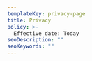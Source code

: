 ```yaml
---
templateKey: privacy-page
title: Privacy
policy: >-
  Effective date: Today
seoDescription: ""
seoKeywords: ""
---
```

